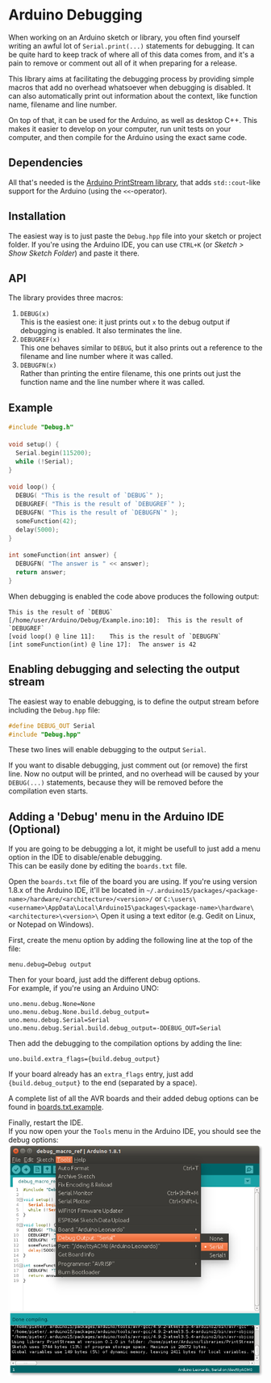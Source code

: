 # Arduino Debugging

When working on an Arduino sketch or library, you often find yourself writing an awful lot of `Serial.print(...)` statements for debugging. It can be quite hard to keep track of where all of this data comes from, and it's a pain to remove or comment out all of it when preparing for a release.

This library aims at facilitating the debugging process by providing simple macros that add no overhead whatsoever when debugging is disabled. It can also automatically print out information about the context, like function name, filename and line number.

On top of that, it can be used for the Arduino, as well as desktop C++. This makes it easier to develop on your computer, run unit tests on your computer, and then compile for the Arduino using the exact same code.

## Dependencies

All that's needed is the [Arduino PrintStream library](https://github.com/tttapa/Arduino-PrintStream), that adds `std::cout`-like support for the Arduino (using the `<<`-operator).

## Installation

The easiest way is to just paste the `Debug.hpp` file into your sketch or project folder. If you're using the Arduino IDE, you can use `CTRL+K` (or _Sketch > Show Sketch Folder_) and paste it there.

## API

The library provides three macros:

1. `DEBUG(x)`  
This is the easiest one: it just prints out `x` to the debug output if debugging is enabled. It also terminates the line.
2. `DEBUGREF(x)`  
This one behaves similar to `DEBUG`, but it also prints out a reference to the filename and line number where it was called.
3. `DEBUGFN(x)`  
Rather than printing the entire filename, this one prints out just the function name and the line number where it was called.

## Example

```cpp
#include "Debug.h"

void setup() {
  Serial.begin(115200);
  while (!Serial);
}

void loop() {
  DEBUG( "This is the result of `DEBUG`" );
  DEBUGREF( "This is the result of `DEBUGREF`" );
  DEBUGFN( "This is the result of `DEBUGFN`" );
  someFunction(42);
  delay(5000);
}

int someFunction(int answer) {
  DEBUGFN( "The answer is " << answer);
  return answer;
}
```
When debugging is enabled the code above produces the following output:
```
This is the result of `DEBUG`
[/home/user/Arduino/Debug/Example.ino:10]:	This is the result of `DEBUGREF`
[void loop() @ line 11]:	This is the result of `DEBUGFN`
[int someFunction(int) @ line 17]:	The answer is 42
```

## Enabling debugging and selecting the output stream

The easiest way to enable debugging, is to define the output stream before including the `Debug.hpp` file:
```cpp
#define DEBUG_OUT Serial
#include "Debug.hpp"
```
These two lines will enable debugging to the output `Serial`.

If you want to disable debugging, just comment out (or remove) the first line. Now no output will be printed, and no overhead will be caused by your `DEBUG(...)` statements, because they will be removed before the compilation even starts.

## Adding a 'Debug' menu in the Arduino IDE (Optional)

If you are going to be debugging a lot, it might be usefull to just add a menu option in the IDE to disable/enable debugging.  
This can be easily done by editing the `boards.txt` file.

Open the `boards.txt` file of the board you are using. If you're using version 1.8.x of the Arduino IDE, it'll be located in `~/.arduino15/packages/<package-name>/hardware/<architecture>/<version>/` or `C:\users\<username>\AppData\Local\Arduino15\packages\<package-name>\hardware\<architecture>\<version>\`
Open it using a text editor (e.g. Gedit on Linux, or Notepad on Windows).

First, create the menu option by adding the following line at the top of the file:
```
menu.debug=Debug output
```

Then for your board, just add the different debug options.  
For example, if you're using an Arduino UNO:
```
uno.menu.debug.None=None
uno.menu.debug.None.build.debug_output=
uno.menu.debug.Serial=Serial
uno.menu.debug.Serial.build.debug_output=-DDEBUG_OUT=Serial
```
Then add the debugging to the compilation options by adding the line:
```
uno.build.extra_flags={build.debug_output}
```

If your board already has an `extra_flags` entry, just add ` {build.debug_output}` to the end (separated by a space).

A complete list of all the AVR boards and their added debug options can be found in [boards.txt.example](boards.txt.example).

Finally, restart the IDE.  
If you now open your the `Tools` menu in the Arduino IDE, you should see the debug options:
![Screenshot-Arduino-IDE-Debug](Screenshot-Arduino-IDE-Debug.png)
